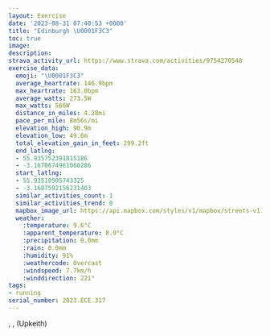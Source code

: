 ```yaml
---
layout: Exercise
date: '2023-08-31 07:40:53 +0000'
title: "Edinburgh \U0001F3C3"
toc: true
image:
description:
strava_activity_url: https://www.strava.com/activities/9754270548
exercise_data:
  emoji: "\U0001F3C3"
  average_heartrate: 146.9bpm
  max_heartrate: 163.0bpm
  average_watts: 273.5W
  max_watts: 566W
  distance_in_miles: 4.28mi
  pace_per_mile: 8m56s/mi
  elevation_high: 90.9m
  elevation_low: 49.6m
  total_elevation_gain_in_feet: 299.2ft
  end_latlng:
  - 55.935752391815186
  - -3.1670674961060286
  start_latlng:
  - 55.93510505743325
  - -3.1687592156231403
  similar_activities_count: 1
  similar_activities_trend: 0
  mapbox_image_url: https://api.mapbox.com/styles/v1/mapbox/streets-v11/static/path-5+787af2-1.0(kfltIvijR%7DAvBo%40dAgA~Ci%40bAUj%40_ArCo%40dBSROb%40c%40n%40%7DAxAw%40bAYj%40w%40lAg%40dAU%60%40eD~Gk%40t%40c%40b%40WPo%40Rs%40Z_BnAq%40fA_A~%40_AjAe%40%60%40Wh%40sAdAO%40YCYBe%40G%5DAWB_%40EuA%5E_%40F%7D%40RaC~%40%5D%40%5BCg%40BcAAk%40Jc%40VSPa%40r%40o%40nAGP_%40f%40%7B%40d%40g%40b%40%5Dl%40g%40p%40i%40XYHECEOYCo%40r%40c%40l%40QXUdAAP%3FlBLbE%3FvAEp%40CNCaBScJ%3F%7D%40C%5D%40gB%3F%5BCMIh%40QXA%3FBWLk%40%3Fk%40CyAOaCEE_%40RuBn%40%5D%3F%5BH%5BfAH%5EB%60AI%60C%3F%60%40BDII%40A%40%40%40XEbAA~CEtBIp%40MVOR%5DLUROFY%40aAGO%40SMe%40ASM%40AB%60%40t%40pAv%40%60CPXJJF%40BGBj%40ZdBJhARlAVvB%5CrDJn%40Dn%40Jh%40RbDDfAD%5CDNFJJBTCB%40DLDVDBRUBO%3F%5DESCEC%40T~%40DDJ%40DHDf%40b%40%60DPvADRDADQK_%40Q_CaAgKGYIQIESDG%3FCE%40Mp%40YlA%5DnBy%40j%40OBEDg%40J_%40D%3FDDH%40LKHSFk%40%3Fc%40CuAAyBDqAFw%40Hk%40FWJQt%40e%40JOFYFMVO%5EUDMDm%40DMNKj%40StAcA%5CGp%40KZOTURMnAWt%40%5Dv%40Ux%40g%40fCmBVG%5Em%40x%40%7B%40%60AsA%60%40_%40HEFDD%40%60A_AjCgAh%40Yf%40Q~%40MRI%60%40W%5CYrA_B%60BuAh%40k%40d%40m%40d%40a%40%7C%40o%40Z%5DPGJGr%40m%40%5Ec%40xBuA%60%40%5Bf%40m%40d%40YEW%3FiAWcDSmDe%40wFQeA%3FS%60%40m%40XWf%40o%40bAwA%60%40gAj%40eBH%5Dz%40_C%60AyCh%40kAb%40w%40V%5D%7CAkBnBeC%60%40m%40v%40y%40tB%7BCl%40s%40OSIo%40Mc%40),pin-s-s+e5b22e(-3.171,55.93718),pin-s-f+89ae00(-3.1682199999999967,55.935229999999976)/auto/800x800?access_token=pk.eyJ1Ijoiam9zaGJlY2ttYW4iLCJhIjoiY205eWR2aDd1MWZ6djJrbXc4a3M0bWZleiJ9.XiG9OWkNcZk2QzjJbxLB4A
  weather:
    :temperature: 9.6°C
    :apparent_temperature: 8.0°C
    :precipitation: 0.0mm
    :rain: 0.0mm
    :humidity: 91%
    :weathercode: Overcast
    :windspeed: 7.7km/h
    :winddirection: 221°
tags:
- running
serial_number: 2023.ECE.317
---
```

, ,  (Upkeith)
